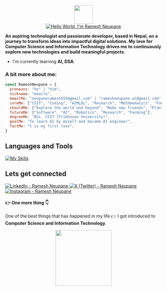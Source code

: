 <div align="center">
  <img src="https://media.giphy.com/media/hvRJCLFzcasrR4ia7z/giphy.gif" width="60">
</div>

<div align="center"><a href="https://git.io/typing-svg"><img src="https://readme-typing-svg.demolab.com?font=JetBrains+Mono&weight=800&size=30&duration=3000&pause=1000&color=4F7BF7&center=true&vCenter=true&width=580&lines=Hello+World,+I'm+Ramesh+Neupane" alt="Hello World, I'm Ramesh Neupane" /></a></div>

<p><b>An aspiring technologist and passionate developer, based in Nepal, on a journey to transform ideas into impactful digital solutions. My love for Computer Science and Information Technology drives me to continuously explore new technologies and build meaningful projects.</b></p>

<ul>
  <li>I'm currently learning <b>AI, DSA</b>.</li>
</ul>

<h3>A bit more about me:</h3>

```javascript
const RameshNeupane = {
  pronouns: "he" | "him",
  nickname: "maailo",
  emailMe: "neupaneramesh555@gmail.com" | "rameshneupane.ai@gmail.com",
  coreMe: ["CSIT", "Coding", "AIMLDL", "Research", "Mathmematics", "Football", "Farming", "Cooking", "A random act of kindness"],
  shouldMe: ["Explore the world and beyond", "Make new friends", "Plant trees", "Keep the environment clean", "Promote agriculture"],
  futureMe: ["Software", "AI", "Robotics", "Research", "Farming"],
  degreeMe: "BSc. CSIT (Tribhuvan University)",
  goalMe: "To learn AI by myself and become AI engineer",
  factMe: "C is my first love",
}
```

<h2>Languages and Tools</h2>

[![My Skills](https://skillicons.dev/icons?i=c,cpp,py,js,ts,html,css,git,react,nextjs,tailwind,nodejs,express,mysql,mongodb,opencv,docker&perline=10)](https://skillicons.dev)

<h2>Lets get connected</h2>

<p align="left">
  <a href="https://www.linkedin.com/in/ramesh-neupane">
    <img src="https://skillicons.dev/icons?i=linkedin" title="LinkedIn - Ramesh Neupane" />
  </a>
   <a href="https://x.com/rameshneupane98">
    <img src="https://skillicons.dev/icons?i=twitter" title="X (Twitter) - Ramesh Neupane" />
  </a>
   <a href="https://www.instagram.com/__maailo">
    <img src="https://skillicons.dev/icons?i=instagram" title="Instagram - Ramesh Neupane" />
  </a>
</p>

<h4><b>👉 One more thing 👇</b></h4>
<p>One of the best things that has happened in my life 👉 I got introduced to <b>Computer Science and Information Technology</b>.</p>

<p align="center">
  <img src="https://komarev.com/ghpvc/?username=RameshNeupane&style=for-the-badge&color=blue" width="180">
</p>

